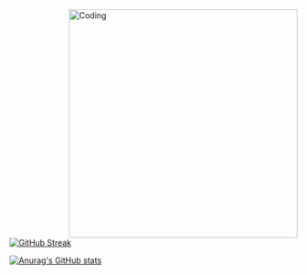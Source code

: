 <img align="right" alt="Coding" width="400" src="https://tenor.com/view/night-gif-22250314">


[![GitHub Streak](http://github-readme-streak-stats.herokuapp.com?user=kevinbroome&theme=tokyonight&border_radius=5&date_format=j%20M%5B%20Y%5D&mode=weekly)](https://git.io/streak-stats)

[![Anurag's GitHub stats](https://github-readme-stats.vercel.app/api?username=kevinbroome)](https://github.com/anuraghazra/github-readme-stats)
